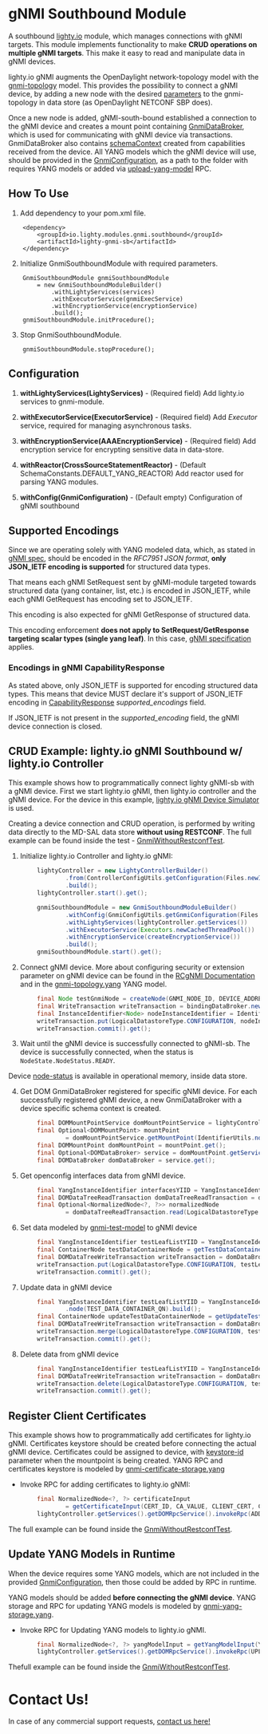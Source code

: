 # gNMI Southbound Module

A southbound [lighty.io](https://lighty.io/) module, which manages connections with gNMI targets. This module implements functionality to make **CRUD operations on multiple gNMI targets**. This make it easy to read and manipulate data in gNMI devices.

lighty.io gNMI augments the OpenDaylight network-topology model with the [gnmi-topology](../../../lighty-models/lighty-gnmi-models/lighty-gnmi-topology-model/src/main/yang/gnmi-topology.yang) model. This provides the possibility to connect a gNMI device, by adding a new node with the desired [parameters](https://github.com/PANTHEONtech/lighty/blob/master/lighty-models/lighty-gnmi-models/lighty-gnmi-topology-model/src/main/yang/gnmi-topology.yang#L67) to the gnmi-topology in data store (as OpenDaylight NETCONF SBP does). 

Once a new node is added, gNMI-south-bound established a connection to the gNMI device and creates a mount point containing [GnmiDataBroker](src/main/java/io/lighty/gnmi/southbound/mountpoint/broker/GnmiDataBroker.java), which is used for communicating with gNMI device via transactions. GnmiDataBroker also contains [schemaContext](https://javadocs.opendaylight.org/org.opendaylight.yangtools/master/org/opendaylight/yangtools/yang/model/api/SchemaContext.html) created from capabilities received from the device. All YANG models which the gNMI device will use, should be provided in the [GnmiConfiguration](src/main/java/io/lighty/gnmi/southbound/lightymodule/config/GnmiConfiguration.java), as a path to the folder with requires YANG models or added via [upload-yang-model](https://github.com/PANTHEONtech/lighty/blob/master/lighty-models/lighty-gnmi-models/lighty-gnmi-yang-storage-model/src/main/yang/gnmi-yang-storage.yang#L57) RPC.

## How To Use

1. Add dependency to your pom.xml file.

```
    <dependency>
        <groupId>io.lighty.modules.gnmi.southbound</groupId>
        <artifactId>lighty-gnmi-sb</artifactId>
    </dependency>
```

2. Initialize GnmiSouthboundModule with required parameters.

```
    GnmiSouthboundModule gnmiSouthboundModule
        = new GnmiSouthboundModuleBuilder()
            .withLightyServices(services)
            .withExecutorService(gnmiExecService)
            .withEncryptionService(encryptionService)
            .build();
    gnmiSouthboundModule.initProcedure();
```

3. Stop GnmiSouthboundModule.

```
    gnmiSouthboundModule.stopProcedure();
```

## Configuration
1. **withLightyServices(LightyServices)** - (Required field) Add lighty.io services to gnmi-module.

2. **withExecutorService(ExecutorService)** - (Required field) Add _Executor_ service, required for managing asynchronous tasks.

3. **withEncryptionService(AAAEncryptionService)** - (Required field) Add encryption service for encrypting sensitive data in data-store.

4. **withReactor(CrossSourceStatementReactor)** - (Default SchemaConstants.DEFAULT_YANG_REACTOR)  Add reactor used for parsing YANG modules.

5. **withConfig(GnmiConfiguration)** - (Default empty) Configuration of gNMI southbound

## Supported Encodings

Since we are operating solely with YANG modeled data, which, as stated in [gNMI spec](https://github.com/openconfig/reference/blob/master/rpc/gnmi/gnmi-specification.md#231-json-and-json_ietf), should be encoded in the *RFC7951 JSON format*, **only JSON_IETF encoding is supported** for structured data types. 

That means each gNMI SetRequest sent by gNMI-module targeted towards structured data (yang container, list, etc.) is encoded in JSON_IETF, while each gNMI GetRequest has encoding set to JSON_IETF.

This encoding is also expected for gNMI GetResponse of structured data.

This encoding enforcement **does not apply to SetRequest/GetResponse targeting scalar types (single yang leaf)**. In this case, [gNMI specification](https://github.com/openconfig/reference/blob/master/rpc/gnmi/gnmi-specification.md#223-node-values) applies.

### Encodings in gNMI CapabilityResponse
As stated above, only JSON_IETF is supported for encoding structured data types. This means that device MUST declare it's support of JSON_IETF encoding in [CapabilityResponse](https://github.com/openconfig/reference/blob/master/rpc/gnmi/gnmi-specification.md#322-the-capabilityresponse-message) *supported_encodings* field. 

If JSON_IETF is not present in the *supported_encoding* field, the gNMI device connection is closed.

## CRUD Example: lighty.io gNMI Southbound w/ lighty.io Controller

This example shows how to programmatically connect lighty gNMI-sb with a gNMI device. First we start lighty.io gNMI, then lighty.io controller and the gNMI device. For the device in this example, [lighty.io gNMI Device Simulator](../lighty-gnmi-device-simulator/README.md) is used.

Creating a device connection and CRUD operation, is performed by writing data directly to the MD-SAL data store **without using RESTCONF**. The full example can be found inside the test - [GnmiWithoutRestconfTest](../lighty-gnmi-test/src/test/java/io/lighty/modules/gnmi/test/gnmi/GnmiWithoutRestconfTest.java).

1. Initialize lighty.io Controller and lighty.io gNMI:

```java
        lightyController = new LightyControllerBuilder()
                .from(ControllerConfigUtils.getConfiguration(Files.newInputStream(CONFIGURATION_PATH)))
                .build();
        lightyController.start().get();

        gnmiSouthboundModule = new GnmiSouthboundModuleBuilder()
                .withConfig(GnmiConfigUtils.getGnmiConfiguration(Files.newInputStream(CONFIGURATION_PATH)))
                .withLightyServices(lightyController.getServices())
                .withExecutorService(Executors.newCachedThreadPool())
                .withEncryptionService(createEncryptionService())
                .build();
        gnmiSouthboundModule.start().get();
```

2. Connect gNMI device. More about configuring security or extension parameter on gNMI device can be found in the [RCgNMI Documentation](https://github.com/PANTHEONtech/lighty/blob/master/lighty-applications/lighty-rcgnmi-app-aggregator/README.md#how-to-use-rcgnmi-example-app) and in the [gnmi-topology.yang](https://github.com/PANTHEONtech/lighty/blob/master/lighty-models/lighty-gnmi-models/lighty-gnmi-topology-model/src/main/yang/gnmi-topology.yang) YANG model.

```java
        final Node testGnmiNode = createNode(GNMI_NODE_ID, DEVICE_ADDRESS, DEVICE_PORT, getInsecureSecurityChoice());
        final WriteTransaction writeTransaction = bindingDataBroker.newWriteOnlyTransaction();
        final InstanceIdentifier<Node> nodeInstanceIdentifier = IdentifierUtils.gnmiNodeIID(testGnmiNode.getNodeId());
        writeTransaction.put(LogicalDatastoreType.CONFIGURATION, nodeInstanceIdentifier, testGnmiNode);
        writeTransaction.commit().get();
```

3. Wait until the gNMI device is successfully connected to gNMI-sb. The device is successfully connected, when the status is `NodeState.NodeStatus.READY`.

Device [node-status](https://github.com/PANTHEONtech/lighty/blob/14.0.x/lighty-models/lighty-gnmi-models/lighty-gnmi-topology-model/src/main/yang/gnmi-topology.yang#L140) is available in operational memory, inside data store.

4. Get DOM GnmiDataBroker registered for specific gNMI device. For each successfully registered gNMI device, a new GnmiDataBroker with a device specific schema context is created.

```java
        final DOMMountPointService domMountPointService = lightyController.getServices().getDOMMountPointService();
        final Optional<DOMMountPoint> mountPoint
                = domMountPointService.getMountPoint(IdentifierUtils.nodeidToYii(testGnmiNode.getNodeId()));
        final DOMMountPoint domMountPoint = mountPoint.get();
        final Optional<DOMDataBroker> service = domMountPoint.getService(DOMDataBroker.class);
        final DOMDataBroker domDataBroker = service.get();
```

5. Get openconfig interfaces data from gNMI device.
```java
        final YangInstanceIdentifier interfacesYIID = YangInstanceIdentifier.builder().node(INTERFACES_QNAME).build();
        final DOMDataTreeReadTransaction domDataTreeReadTransaction = domDataBroker.newReadOnlyTransaction();
        final Optional<NormalizedNode<?, ?>> normalizedNode
                = domDataTreeReadTransaction.read(LogicalDatastoreType.CONFIGURATION, interfacesYIID).get();
```

6. Set data modeled by [gnmi-test-model](../lighty-gnmi-test/src/test/resources/models/plugin_models/gnmi-test-model.yang) to gNMI device
```java
        final YangInstanceIdentifier testLeafListYIID = YangInstanceIdentifier.builder().node(TEST_DATA_CONTAINER_QN).build();
        final ContainerNode testDataContainerNode = getTestDataContainerNode();
        final DOMDataTreeWriteTransaction writeTransaction = domDataBroker.newWriteOnlyTransaction();
        writeTransaction.put(LogicalDatastoreType.CONFIGURATION, testLeafListYIID, testDataContainerNode);
        writeTransaction.commit().get();
```

7. Update data in gNMI device
```java
        final YangInstanceIdentifier testLeafListYIID = YangInstanceIdentifier.builder()
                .node(TEST_DATA_CONTAINER_QN).build();
        final ContainerNode updateTestDataContainerNode = getUpdateTestDataContainerNode();
        final DOMDataTreeWriteTransaction writeTransaction = domDataBroker.newWriteOnlyTransaction();
        writeTransaction.merge(LogicalDatastoreType.CONFIGURATION, testLeafListYIID, updateTestDataContainerNode);
        writeTransaction.commit().get();
```

8. Delete data from gNMI device
```java
        final YangInstanceIdentifier testLeafListYIID = YangInstanceIdentifier.builder().node(TEST_DATA_CONTAINER_QN).build();
        final DOMDataTreeWriteTransaction writeTransaction = domDataBroker.newWriteOnlyTransaction();
        writeTransaction.delete(LogicalDatastoreType.CONFIGURATION, testLeafListYIID);
        writeTransaction.commit().get();
```

## Register Client Certificates
This example shows how to programmatically add certificates for lighty.io gNMI. Certificates keystore should be created before connecting the actual gNMI device. Certificates could be assigned to device, with [keystore-id](https://github.com/PANTHEONtech/lighty/blob/master/lighty-models/lighty-gnmi-models/lighty-gnmi-topology-model/src/main/yang/gnmi-topology.yang#L45) parameter when the mountpoint is being created. YANG RPC and certificates keystore is modeled by [gnmi-certificate-storage.yang](../../../lighty-models/lighty-gnmi-models/lighty-gnmi-certificates-storage-model/src/main/yang/gnmi-certificate-storage.yang)

- Invoke RPC for adding certificates to lighty.io gNMI:

```java
        final NormalizedNode<?, ?> certificateInput
                = getCertificateInput(CERT_ID, CA_VALUE, CLIENT_CERT, CLIENT_KEY, PASSPHRASE);
        lightyController.getServices().getDOMRpcService().invokeRpc(ADD_KEYSTORE_RPC_QN, certificateInput).get();
```
The full example can be found inside the [GnmiWithoutRestconfTest](../lighty-gnmi-test/src/test/java/io/lighty/modules/gnmi/test/gnmi/GnmiWithoutRestconfTest.java).

## Update YANG Models in Runtime
When the device requires some YANG models, which are not included in the provided [GnmiConfiguration](src/main/java/io/lighty/gnmi/southbound/lightymodule/config/GnmiConfiguration.java), then those could be added by RPC in runtime. 

YANG models should be added **before connecting the gNMI device**. YANG storage and RPC for updating YANG models is modeled by [gnmi-yang-storage.yang](../../../lighty-models/lighty-gnmi-models/lighty-gnmi-yang-storage-model/src/main/yang/gnmi-yang-storage.yang).

- Invoke RPC for Updating YANG models to lighty.io gNMI.
```java
        final NormalizedNode<?, ?> yangModelInput = getYangModelInput(YANG_NAME, YANG_BODY, YANG_VERSION);
        lightyController.getServices().getDOMRpcService().invokeRpc(UPLOAD_YANG_RPC_QN, yangModelInput).get();
```
Thefull example can be found inside the [GnmiWithoutRestconfTest](../lighty-gnmi-test/src/test/java/io/lighty/modules/gnmi/test/gnmi/GnmiWithoutRestconfTest.java).

# Contact Us!
In case of any commercial support requests, [contact us here!](https://pantheon.tech/contact-us/)
